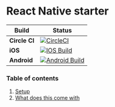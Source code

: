 # React Native starter
| **Build**  | **Status**  |
|---|---|
| **Circle CI**  | [![CircleCI](https://circleci.com/gh/rangle/react-native-starter/tree/dev.svg?style=svg)](https://circleci.com/gh/rangle/react-native-starter/tree/dev)  |
| **iOS**  | [![IOS Build](https://dashboard.buddybuild.com/api/statusImage?appID=5911ec83fa14870001a3c3ce&branch=dev&build=latest)](https://dashboard.buddybuild.com/apps/5911ec83fa14870001a3c3ce/build/latest?branch=dev) |
| **Android**  | [![Android Build](https://dashboard.buddybuild.com/api/statusImage?appID=5911ee89fbf04f00014c0874&branch=dev&build=latest)](https://dashboard.buddybuild.com/apps/5911ee89fbf04f00014c0874/build/latest?branch=dev)|

### Table of contents
1. [Setup](docs/SETUP.md)
1. [What does this come with](docs/INCLUDES.md)


